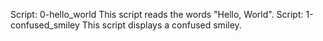 Script: 0-hello_world 
This script reads the words "Hello, World".
Script: 1-confused_smiley
This script displays a confused smiley.
